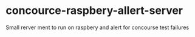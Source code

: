 # concource-raspbery-allert-server
Small rerver ment to run on raspbery and alert for concourse test failures
